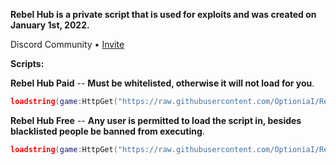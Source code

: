 **Rebel Hub is a private script that is used for exploits and was created on January 1st, 2022.**

Discord Community • [Invite](discord.gg/3rdN6V9hQf)

**__Scripts:__**

**Rebel Hub Paid** -- __Must be whitelisted, otherwise it will not load for you__.

```lua
loadstring(game:HttpGet("https://raw.githubusercontent.com/OptioniaI/Rebel/main/main.lua"))();
```

**Rebel Hub Free** -- __Any user is permitted to load the script in, besides blacklisted people be banned from executing__.

```lua
loadstring(game:HttpGet("https://raw.githubusercontent.com/OptioniaI/Rebel/main/free.lua"))();
```
